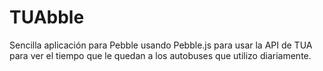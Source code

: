 # TUAbble
Sencilla aplicación para Pebble usando Pebble.js para usar la API de TUA para ver el tiempo que le quedan a los autobuses que utilizo diariamente.
